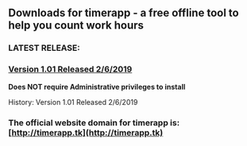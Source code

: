 ## Downloads for timerapp - a free offline tool to help you count work hours

### LATEST RELEASE:

### [Version 1.01 Released 2/6/2019](https://github.com/andreizilla/timerapp/raw/master/timerapp.msi)

**Does NOT require Administrative privileges to install**

History:
Version 1.01 Released 2/6/2019

### The official website domain for timerapp is: [http://timerapp.tk](http://timerapp.tk)
